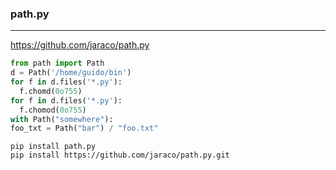 ### path.py
---
https://github.com/jaraco/path.py

```py
from path import Path
d = Path('/home/guido/bin')
for f in d.files('*.py'):
  f.chomd(0o755)
for f in d.files('*.py'):
  f.chomod(0o755)
with Path("somewhere"):
foo_txt = Path("bar") / "foo.txt"
```

```
pip install path.py
pip install https://github.com/jaraco/path.py.git
```

```
```
